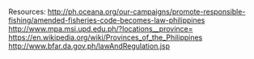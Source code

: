 Resources: 
http://ph.oceana.org/our-campaigns/promote-responsible-fishing/amended-fisheries-code-becomes-law-philippines
http://www.mpa.msi.upd.edu.ph/?locations__province=
https://en.wikipedia.org/wiki/Provinces_of_the_Philippines
http://www.bfar.da.gov.ph/lawAndRegulation.jsp
